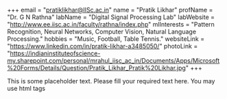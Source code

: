 +++
email = "pratiklikhar@IISc.ac.in"
name = "Pratik Likhar"
profName = "Dr. G N Rathna"
labName = "Digital Signal Processing Lab"
labWebsite = "http://www.ee.iisc.ac.in/faculty/rathna/index.php"
mlInterests = "Pattern Recognition, Neural Networks, Computer Vision, Natural Language Processing."
hobbies = "Music, Football, Table Tennis."
websiteLink = "https://www.linkedin.com/in/pratik-likhar-a3485050/"
photoLink = "https://indianinstituteofscience-my.sharepoint.com/personal/mrahul_iisc_ac_in/Documents/Apps/Microsoft%20Forms/Details/Question/Pratik_Likhar_Pratik%20Likhar.jpg"
+++

This is some placeholder text. Please fill your required text here. You may use html tags